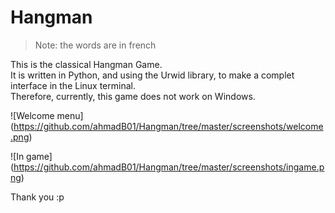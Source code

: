 # Hangman
>Note: the words are in french  

This is the classical Hangman Game.  
It is written in Python, and using the Urwid library, to make a complet interface in the Linux terminal.  
Therefore, currently, this game does not work on Windows.   

![Welcome menu]
(https://github.com/ahmadB01/Hangman/tree/master/screenshots/welcome.png)

![In game]
(https://github.com/ahmadB01/Hangman/tree/master/screenshots/ingame.png)

Thank you :p
